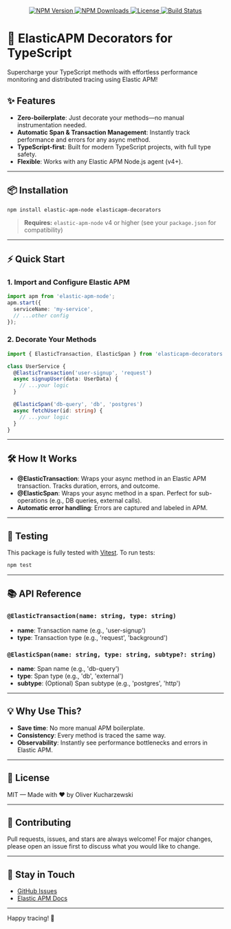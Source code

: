 
<p align="center">
  <a href="https://www.npmjs.com/package/elasticapm-decorators">
    <img src="https://img.shields.io/npm/v/elasticapm-decorators.svg?style=flat-square" alt="NPM Version" />
  </a>
  <a href="https://www.npmjs.com/package/elasticapm-decorators">
    <img src="https://img.shields.io/npm/dm/elasticapm-decorators.svg?style=flat-square" alt="NPM Downloads" />
  </a>
  <a href="https://github.com/oliverkuchies/elasticapm-decorators/blob/main/LICENSE">
    <img src="https://img.shields.io/github/license/oliverkuchies/elasticapm-decorators?style=flat-square" alt="License" />
  </a>
  <a href="https://github.com/oliverkuchies/elasticapm-decorators/actions">
    <img src="https://img.shields.io/github/actions/workflow/status/oliverkuchies/elasticapm-decorators/ci.yml?branch=main&style=flat-square" alt="Build Status" />
  </a>
</p>

# 🚀 ElasticAPM Decorators for TypeScript

Supercharge your TypeScript methods with effortless performance monitoring and distributed tracing using Elastic APM! 

## ✨ Features
- **Zero-boilerplate**: Just decorate your methods—no manual instrumentation needed.
- **Automatic Span & Transaction Management**: Instantly track performance and errors for any async method.
- **TypeScript-first**: Built for modern TypeScript projects, with full type safety.
- **Flexible**: Works with any Elastic APM Node.js agent (v4+).

---

## 📦 Installation

```sh
npm install elastic-apm-node elasticapm-decorators
```

> **Requires:** `elastic-apm-node` v4 or higher (see your `package.json` for compatibility)

---

## ⚡️ Quick Start

### 1. Import and Configure Elastic APM

```typescript
import apm from 'elastic-apm-node';
apm.start({
  serviceName: 'my-service',
  // ...other config
});
```

### 2. Decorate Your Methods

```typescript
import { ElasticTransaction, ElasticSpan } from 'elasticapm-decorators';

class UserService {
  @ElasticTransaction('user-signup', 'request')
  async signupUser(data: UserData) {
    // ...your logic
  }

  @ElasticSpan('db-query', 'db', 'postgres')
  async fetchUser(id: string) {
    // ...your logic
  }
}
```

---

## 🛠 How It Works
- **@ElasticTransaction**: Wraps your async method in an Elastic APM transaction. Tracks duration, errors, and outcome.
- **@ElasticSpan**: Wraps your async method in a span. Perfect for sub-operations (e.g., DB queries, external calls).
- **Automatic error handling**: Errors are captured and labeled in APM.

---

## 🧪 Testing

This package is fully tested with [Vitest](https://vitest.dev/). To run tests:

```sh
npm test
```

---

## 📚 API Reference

### `@ElasticTransaction(name: string, type: string)`
- **name**: Transaction name (e.g., 'user-signup')
- **type**: Transaction type (e.g., 'request', 'background')

### `@ElasticSpan(name: string, type: string, subtype?: string)`
- **name**: Span name (e.g., 'db-query')
- **type**: Span type (e.g., 'db', 'external')
- **subtype**: (Optional) Span subtype (e.g., 'postgres', 'http')

---

## 💡 Why Use This?
- **Save time**: No more manual APM boilerplate.
- **Consistency**: Every method is traced the same way.
- **Observability**: Instantly see performance bottlenecks and errors in Elastic APM.

---

## 📝 License
MIT — Made with ❤️ by Oliver Kucharzewski

---

## 🌟 Contributing
Pull requests, issues, and stars are always welcome! For major changes, please open an issue first to discuss what you would like to change.

---

## 📣 Stay in Touch
- [GitHub Issues](https://github.com/oliverkuchies/elasticapm-decorators/issues)
- [Elastic APM Docs](https://www.elastic.co/guide/en/apm/agent/nodejs/current/index.html)

---

Happy tracing! 🚀
